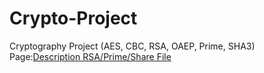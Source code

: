 Crypto-Project
==============

Cryptography Project (AES, CBC, RSA, OAEP, Prime, SHA3)
Page:[Description RSA/Prime/Share File](http://franciscodesign.github.io/RSA/)
